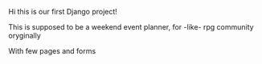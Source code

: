 Hi this is our first Django project!

This is supposed to be a weekend event planner, for -like- rpg community oryginally

With few pages and forms
